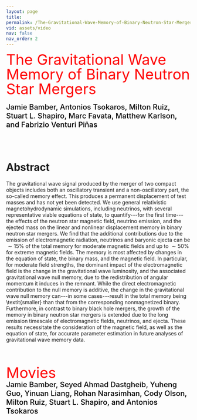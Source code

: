 ```yaml
---
layout: page
title: 
permalink: /The-Gravitational-Wave-Memory-of-Binary-Neutron-Star-Mergers/
vid: assets/video
nav: false
nav_order: 2
---
```


<div class="alert alert-block alert-success">
     <span style="color:red;font-weight:400;font-size:40px;line-height:1em">
        The Gravitational Wave Memory of Binary Neutron Star Mergers
     </span>
     <br/><br/>
     <span style="color:black;font-weight:500;font-size:20px">
     Jamie Bamber, Antonios Tsokaros, Milton Ruiz, Stuart L. Shapiro, Marc Favata, Matthew Karlson, and Fabrizio Venturi Pi&ntilde;as
     </span>
</div>


<!---
# <font color="green"> Jet like structures in low-mass binary neutron star merger remnants </font>
**Jamie Bamber, Antonios Tsokaros, Milton Ruiz, and Stuart L. Shapiro**

**Jamie Bamber,**<sup>1</sup> **Antonios Tsokaros,**<sup>1,2,3</sup> **Milton Ruiz,**<sup>4</sup> **and Stuart L. Shapiro**<sup>1,5</sup>

<sup>1</sup>*Department of Physics, University of Illinois at Urbana-Champaign, Urbana, IL 61801, USA*

<sup>2</sup>*National Center for Supercomputing Applications, University of Illinois at Urbana-Champaign, Urbana, IL 61801, USA*

<sup>3</sup>*Research Center for Astronomy and Applied Mathematics, Academy of Athens, Athens 11527, Greece*

<sup>4</sup>*Departament d’Astronomia i Astrofı́sica, Universitat de València, C/ Dr Moliner 50, 46100, Burjassot (València), Spain*

<sup>5</sup>*Department of Astronomy & NCSA, University of Illinois at Urbana-Champaign, Urbana, IL 61801, USA*
--->


<!---  May 2, 2025     &emsp;&emsp; [arXiv:2505.01495](https://arxiv.org/abs/2505.01495)   --->
<br/><br/>


# Abstract 
The gravitational wave  signal produced by the merger of two compact objects
includes both an oscillatory transient and a non-oscillatory part, the
so-called memory effect. This produces a permanent displacement of test masses
and has not yet been detected. We use general relativistic magnetohydrodynamic
simulations, including neutrinos, with several representative viable equations
of state, to quantify---for the first time---the effects of the neutron star
magnetic field, neutrino emission, and the ejected mass on the linear
and nonlinear displacement memory in binary neutron star mergers. We find that
the additional contributions due to the emission of electromagnetic
radiation, neutrinos and baryonic ejecta can be $\sim 15\%$ of the total
memory for moderate magnetic fields and up to $\sim 50\%$ for extreme magnetic
fields.  The memory is most affected by changes in the equation of
state, the binary mass, and the magnetic field. In particular, for moderate
field strengths, the dominant impact of the electromagnetic field is the change
in the gravitational wave luminosity, and the associated gravitational wave
null memory, due to the redistribution of angular momentum it induces in the
remnant. While the direct electromagnetic contribution to the null memory is
additive, the change in the gravitational wave null memory can---in
some cases---result in the total memory being \textit{smaller} than
that from the corresponding nonmagnetized binary.  Furthermore, in contrast to
binary black hole mergers, the growth of the memory in binary neutron
star mergers is extended due to the long emission timescale of
electromagnetic fields, neutrinos, and ejecta. These results
necessitate the consideration of the magnetic field, as well as the
equation of state, for accurate parameter estimation in future
analyses of gravitational wave memory data. 


<br/><br/>

<!---
# Movies
**Nawaf Aldrees, Jamie Bamber, Jonah Doppelt, Yinuan Liang, Rohan Narasimhan, Milton Ruiz, Stuart L. Shapiro, Antonios Tsokaros, and Eric Yu**
<br/><br/>
--->

<div class="alert alert-block alert-info">
     <span style="color:red;font-weight:400;font-size:40px;line-height:1em">
        Movies
     </span>
     <br/>
     <span style="color:black;font-weight:500;font-size:20px">
     Jamie Bamber, Seyed Ahmad Dastgheib, Yuheng Guo, Yinuan Liang, Rohan Narasimhan, Cody Olson, Milton Ruiz, Stuart L. Shapiro, and Antonios Tsokaros
     </span>
</div>

<br/>

<!---
---
#### 3D Dynamical Evolution visualization

<iframe width="760" height="450" src="https://www.youtube.com/embed/Zz5NkRv-Y0M" frameborder="0" allowfullscreen></iframe>
<br/>

---
#### Gravitational Waves h+ Polarization (Equatorial Plane)

<iframe width="760" height="450" src="https://www.youtube.com/embed/sl7TiuejViQ" frameborder="0" allowfullscreen></iframe>
<br/>

--->





